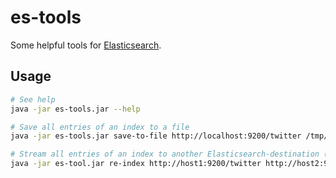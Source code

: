 es-tools
========

Some helpful tools for [Elasticsearch](http://www.elasticsearch.org).

## Usage
```bash
# See help
java -jar es-tools.jar --help

# Save all entries of an index to a file
java -jar es-tools.jar save-to-file http://localhost:9200/twitter /tmp/twitter.json

# Stream all entries of an index to another Elasticsearch-destination (same or different instance)
java -jar es-tool.jar re-index http://host1:9200/twitter http://host2:9200/twitter_v2
```
